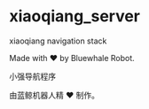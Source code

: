 # xiaoqiang_server

xiaoqiang navigation stack
  
Made with :heart: by Bluewhale Robot.
  
  
小强导航程序
  
  
由蓝鲸机器人精 :heart: 制作。

